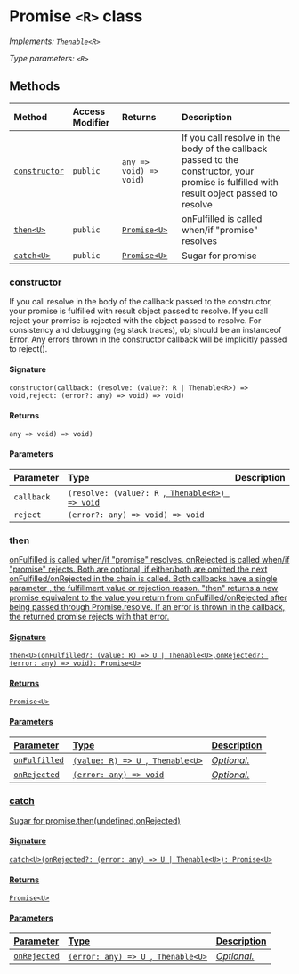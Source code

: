 # Promise `<R>` class

_Implements: [`Thenable<R>`](Thenable.md)_

_Type parameters: `<R>`_








## Methods

| Method	   | Access Modifier | Returns	| Description|
|:-------------|:----|:-------|:-----------|
|[`constructor`](#constructor)     | `public` | `any => void) => void)` | If you call resolve in the body of the callback passed to the constructor,  your promise is fulfilled with result object passed to resolve |
|[`then<U>`](#then<u>)     | `public` | [`Promise<U>`](Promise.md) | onFulfilled is called when/if "promise" resolves |
|[`catch<U>`](#catch<u>)     | `public` | [`Promise<U>`](Promise.md) | Sugar for promise |




### constructor

If you call resolve in the body of the callback passed to the constructor, 
your promise is fulfilled with result object passed to resolve. 
If you call reject your promise is rejected with the object passed to resolve. 
For consistency and debugging (eg stack traces), obj should be an instanceof Error. 
Any errors thrown in the constructor callback will be implicitly passed to reject().

#### Signature
`constructor(callback: (resolve: (value?: R | Thenable<R>) => void,reject: (error?: any) => void) => void)`

#### Returns
`any => void) => void)`

#### Parameters


| Parameter	   | Type    | Description |
|:-------------|:---------------|:------------|
| `callback`    | `(resolve: (value?: R `,[` Thenable<R>) => void`](Thenable.md) |  |
| `reject`    | `(error?: any) => void) => void` |  |


### then<U>

onFulfilled is called when/if "promise" resolves. onRejected is called when/if "promise" rejects. 
Both are optional, if either/both are omitted the next onFulfilled/onRejected in the chain is called. 
Both callbacks have a single parameter , the fulfillment value or rejection reason. 
"then" returns a new promise equivalent to the value you return from onFulfilled/onRejected after being passed through Promise.resolve. 
If an error is thrown in the callback, the returned promise rejects with that error. 


#### Signature
`then<U>(onFulfilled?: (value: R) => U | Thenable<U>,onRejected?: (error: any) => void): Promise<U>`

#### Returns
[`Promise<U>`](Promise.md)

#### Parameters


| Parameter	   | Type    | Description |
|:-------------|:---------------|:------------|
| `onFulfilled`    | `(value: R) => U `,[` Thenable<U>`](Thenable.md) | _Optional._ |
| `onRejected`    | `(error: any) => void` | _Optional._ |


### catch<U>

Sugar for promise.then(undefined,onRejected) 


#### Signature
`catch<U>(onRejected?: (error: any) => U | Thenable<U>): Promise<U>`

#### Returns
[`Promise<U>`](Promise.md)

#### Parameters


| Parameter	   | Type    | Description |
|:-------------|:---------------|:------------|
| `onRejected`    | `(error: any) => U `,[` Thenable<U>`](Thenable.md) | _Optional._ |

